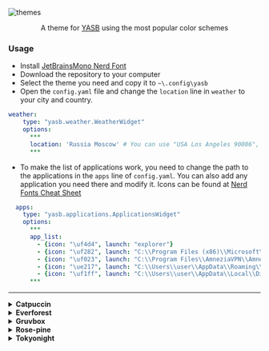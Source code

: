 ![themes](https://github.com/user-attachments/assets/fb2821a0-d67d-4d29-bd11-14d6a5150ad0)
<p align="center">
  A theme for <a href="https://github.com/amnweb/yasb">YASB</a> using the most popular color schemes
  
### Usage
- Install [JetBrainsMono Nerd Font](https://www.nerdfonts.com/font-downloads)
- Download the repository to your computer
- Select the theme you need and copy it to `~\.config\yasb`
- Open the `config.yaml` file and change the `location` line in `weather` to your city and country.
```yaml
weather:
    type: "yasb.weather.WeatherWidget"
    options:
      ***
      location: 'Russia Moscow' # You can use "USA Los Angeles 90006", or just city.
      ***
```
- To make the list of applications work, you need to change the path to the applications in the `apps` line of `config.yaml`. You can also add any application you need there and modify it. Icons can be found at [Nerd Fonts Cheat Sheet](https://www.nerdfonts.com/cheat-sheet)
```yaml
  apps:
    type: "yasb.applications.ApplicationsWidget"
    options:
      ***
      app_list:
        - {icon: "\uf4d4", launch: "explorer"} 
        - {icon: "\uf282", launch: "C:\\Program Files (x86)\\Microsoft\\Edge\\Application\\msedge.exe"}
        - {icon: "\uf023", launch: "C:\\Program Files\\AmneziaVPN\\AmneziaVPN.exe"}
        - {icon: "\ue217", launch: "C:\\Users\\user\\AppData\\Roaming\\Telegram Desktop\\Telegram.exe"}
        - {icon: "\uf1ff", launch: "C:\\Users\\user\\AppData\\Local\\Discord\\Update.exe --processStart Discord.exe"}
      ***     
```
***

<details>
<summary><b>Catpuccin</b></summary>

**`Macha`**
![catpuccin-mocha](https://github.com/user-attachments/assets/53df9c5c-b682-4205-8eea-d02baa50a650)

**`Macchiato`**
![catpuccin-macchiato](https://github.com/user-attachments/assets/238a59e1-d0a3-4658-b246-d306bd680637)

**`Frape`**
![catpuccin-frappe](https://github.com/user-attachments/assets/f9cb42fe-bd1e-4eae-9049-1f4c3fafa943)

**`Latte`**
![catpuccin-latte](https://github.com/user-attachments/assets/921f8e99-4376-46f5-9b29-6785eba490b7)

</details>

<details>
<summary><b>Everforest</b></summary>

**`Hard`**
![everforest-hard](https://github.com/user-attachments/assets/41394f1c-c43f-42d4-b981-02a5caf6a020)
![everforest-hard-light](https://github.com/user-attachments/assets/5f70c993-f356-456c-aa5f-079db56c1af6)

**`Medium`**
![everforest-medium](https://github.com/user-attachments/assets/72071908-8ca9-4630-ad26-dd7e46ac7054)
![everforest-medium-light](https://github.com/user-attachments/assets/0da01ac6-5168-4660-9330-cfca00697b80)

**`Soft`**
![everforest-soft](https://github.com/user-attachments/assets/d88f8492-9a93-4a58-88df-98becc5752d9)
![everforest-soft-light](https://github.com/user-attachments/assets/ae370e06-553d-4c18-bab4-ce4f97be8ce6)

</details>

<details>
<summary><b>Gruvbox</b></summary>

**`Dark`**
![gruvbox-dark](https://github.com/user-attachments/assets/fed8569b-8077-4c12-beee-c4c17a38c7bf)

**`Light`**
![gruvbox-light](https://github.com/user-attachments/assets/653f475f-b12f-4e37-a733-e96d5d36feee)

</details>

<details>
<summary><b>Rose-pine</b></summary>

**`Main`**
![rose-pine](https://github.com/user-attachments/assets/e58433a9-409f-4599-b641-d6912120ca30)

**`Moon`**
![rose-pine-moon](https://github.com/user-attachments/assets/fb275988-3870-48d5-b4c8-ed4823a60ec1)

**`Dawn`**
![rose-pine-dawn](https://github.com/user-attachments/assets/506cf5e8-fa09-4197-b3e3-f956da126bb5)

</details>

<details>
<summary><b>Tokyonight</b></summary>

**`Night`**
![tokynight-night](https://github.com/user-attachments/assets/9a4dfaad-60ed-4dfa-83c3-e342a9f6afbe)

**`Storm`**
![tokyonight-storm](https://github.com/user-attachments/assets/17285f4c-bb96-4c4d-ad99-58c124345027)

**`Light`**
![tokyonight-light](https://github.com/user-attachments/assets/55b9d7f9-6789-488b-993e-68b0f4d7a143)

</details>

